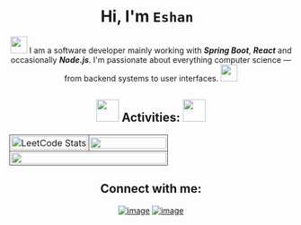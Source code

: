   <h1 align="center">Hi, I'm <code>Eshan </code></h1> 
  <p align="center">
  <img width="30" src="https://media.giphy.com/media/6seACmx7ri38LIEqzQ/giphy.gif" />
  <span>
    I am a software developer mainly working with
    <b><i>Spring Boot</i></b>, <b><i>React</i></b> and occasionally <b><i>Node.js</i></b>.
    I'm passionate about everything computer science — from backend systems to user interfaces.
  </span>
  <img width="30" src="https://media.giphy.com/media/025bJ5g7hYyKBc7yLf/giphy.gif" />
</p>

 <h2 align="center"> 
    <img width="40" src="https://raw.githubusercontent.com/2016mehrab/Asset-Hosts/main/ezgif.com-rotate.gif">
 <span >Activities:</span>
<img width="40" src="https://media.giphy.com/media/4AXd5usfTeSDLNmGXT/giphy.gif?cid=ecf05e47mme617zpyxy3qx720xbpwpouxqe84j2eruspae33&ep=v1_stickers_search&rid=giphy.gif&ct=s">
 </h2>


<p align="center">
  <table width="100%">
    <tr>
      <td width="50%" style="border: 1px solid #444; border-radius: 8px; padding: 2px; max-height:250px;">
        <img style="width: 100%; height: 100%; object-fit: cover;" src="https://leetcard.jacoblin.cool/2016mehrab?ext=heatmap&hide=ranking&theme=dark" alt="LeetCode Stats"/>
      </td>
      <td width="60%" style="border: 1px solid #444; border-radius: 8px; padding: 2px;">
        <img style="width: 100%; height: 100%; object-fit: cover;" src="https://streak-stats.demolab.com/?user=2016mehrab&theme=catppuccin_mocha&hide_border=false"/>
      </td>
    </tr>
    <tr>
      <td colspan="2" style="border: 1px solid #444; border-radius: 8px; padding: 2px; ">
        <img style="width: 100%; height: 100%; object-fit: contain;" src="https://github-readme-activity-graph.vercel.app/graph?username=2016mehrab&theme=react-dark"/>
      </td>
    </tr>
  </table>
</p>

<h2 align="center">Connect with me:</h2>
<div align="center">

[![image](https://img.shields.io/badge/LinkedIn-0077B5?style=for-the-badge&logo=linkedin&logoColor=white)](https://www.linkedin.com/in/2016mehrab/)
[![image](https://img.shields.io/badge/Gmail-D14836?style=for-the-badge&logo=gmail&logoColor=white)](mailto:2016mehrab@gmail.com)

</div>

<!-- <img width="100%" height="25%" src="https://github-readme-stats.vercel.app/api/top-langs/?username=2016mehrab&theme=catppuccin_mocha&exclude_repo=SSI,ssi-agent-2,sp-ssi-agent,Basic-IDP"> -->
<!-- ![](https://github-readme-stats.vercel.app/api/top-langs/?username=2016mehrab&theme=catppuccin_mocha&hide_border=false&include_all_commits=true&count_private=true&layout=compact) -->

<!-- ### 🔝 Top Contributed Repo
![](https://github-contributor-stats.vercel.app/api?username=2016mehrab&limit=5&theme=dark&combine_all_yearly_contributions=true) -->
